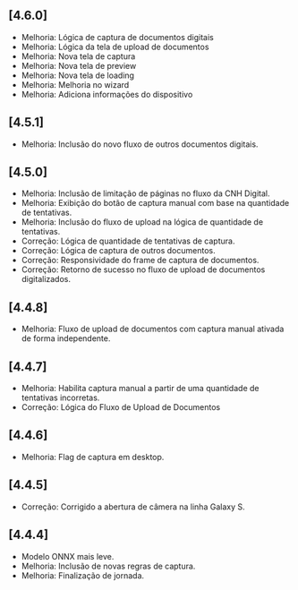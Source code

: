 ## [4.6.0]
- Melhoria: Lógica de captura de documentos digitais
- Melhoria: Lógica da tela de upload de documentos
- Melhoria: Nova tela de captura
- Melhoria: Nova tela de preview
- Melhoria: Nova tela de loading
- Melhoria: Melhoria no wizard
- Melhoria: Adiciona informações do dispositivo

## [4.5.1]
- Melhoria: Inclusão do novo fluxo de outros documentos digitais.

## [4.5.0]
- Melhoria: Inclusão de limitação de páginas no fluxo da CNH Digital.
- Melhoria: Exibição do botão de captura manual com base na quantidade de tentativas.
- Melhoria: Inclusão do fluxo de upload na lógica de quantidade de tentativas.
- Correção: Lógica de quantidade de tentativas de captura.
- Correção: Lógica de captura de outros documentos.
- Correção: Responsividade do frame de captura de documentos.
- Correção: Retorno de sucesso no fluxo de upload de documentos digitalizados.

## [4.4.8]
- Melhoria: Fluxo de upload de documentos com captura manual ativada de forma independente.

## [4.4.7]
- Melhoria: Habilita captura manual a partir de uma quantidade de tentativas incorretas.
- Correção: Lógica do Fluxo de Upload de Documentos

## [4.4.6]
- Melhoria: Flag de captura em desktop.

## [4.4.5]
- Correção: Corrigido a abertura de câmera na linha Galaxy S.

## [4.4.4]
- Modelo ONNX mais leve.
- Melhoria: Inclusão de novas regras de captura.
- Melhoria: Finalização de jornada.